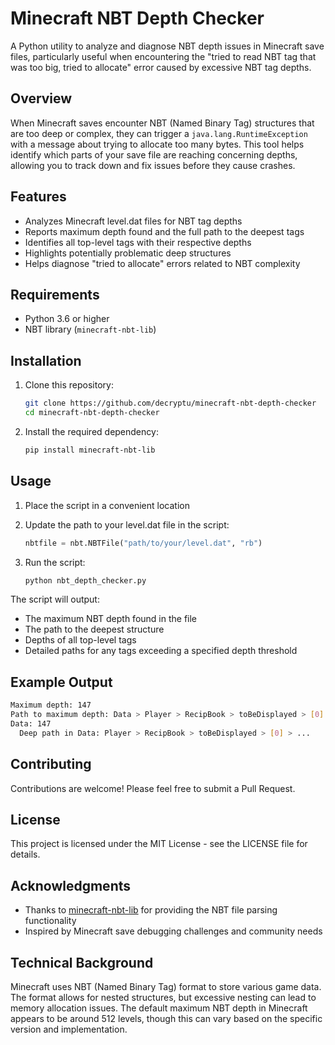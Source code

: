 # Minecraft NBT Depth Checker

A Python utility to analyze and diagnose NBT depth issues in Minecraft save files, particularly useful when encountering the "tried to read NBT tag that was too big, tried to allocate" error caused by excessive NBT tag depths.

## Overview

When Minecraft saves encounter NBT (Named Binary Tag) structures that are too deep or complex, they can trigger a `java.lang.RuntimeException` with a message about trying to allocate too many bytes. This tool helps identify which parts of your save file are reaching concerning depths, allowing you to track down and fix issues before they cause crashes.

## Features

- Analyzes Minecraft level.dat files for NBT tag depths
- Reports maximum depth found and the full path to the deepest tags
- Identifies all top-level tags with their respective depths
- Highlights potentially problematic deep structures
- Helps diagnose "tried to allocate" errors related to NBT complexity

## Requirements

- Python 3.6 or higher
- NBT library (`minecraft-nbt-lib`)

## Installation

1. Clone this repository:

    ```bash
    git clone https://github.com/decryptu/minecraft-nbt-depth-checker
    cd minecraft-nbt-depth-checker
    ```

2. Install the required dependency:

    ```bash
    pip install minecraft-nbt-lib
    ```

## Usage

1. Place the script in a convenient location
2. Update the path to your level.dat file in the script:

    ```python
    nbtfile = nbt.NBTFile("path/to/your/level.dat", "rb")
    ```

3. Run the script:

    ```bash
    python nbt_depth_checker.py
    ```

The script will output:

- The maximum NBT depth found in the file
- The path to the deepest structure
- Depths of all top-level tags
- Detailed paths for any tags exceeding a specified depth threshold

## Example Output

```bash
Maximum depth: 147
Path to maximum depth: Data > Player > RecipBook > toBeDisplayed > [0] > ...
Data: 147
  Deep path in Data: Player > RecipBook > toBeDisplayed > [0] > ...
```

## Contributing

Contributions are welcome! Please feel free to submit a Pull Request.

## License

This project is licensed under the MIT License - see the LICENSE file for details.

## Acknowledgments

- Thanks to [minecraft-nbt-lib](https://github.com/twoolie/NBT) for providing the NBT file parsing functionality
- Inspired by Minecraft save debugging challenges and community needs

## Technical Background

Minecraft uses NBT (Named Binary Tag) format to store various game data. The format allows for nested structures, but excessive nesting can lead to memory allocation issues. The default maximum NBT depth in Minecraft appears to be around 512 levels, though this can vary based on the specific version and implementation.
